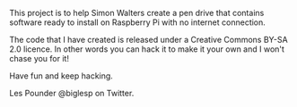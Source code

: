 This project is to help Simon Walters create a pen drive that contains
software ready to install on Raspberry Pi with no internet connection.

The code that I have created is released under a Creative Commons
BY-SA 2.0 licence. In other words you can hack it to make it your own
and I won't chase you for it!

Have fun and keep hacking.

Les Pounder
@biglesp on Twitter.
